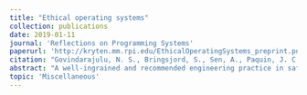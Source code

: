 ```yaml
---
title: "Ethical operating systems"
collection: publications
date: 2019-01-11
journal: 'Reflections on Programming Systems'
paperurl: 'http://kryten.mm.rpi.edu/EthicalOperatingSystems_preprint.pdf'
citation: "Govindarajulu, N. S., Bringsjord, S., Sen, A., Paquin, J. C., & O’Neill, K. (2018). Ethical operating systems. In Reflections on Programming Systems (pp. 235-260). Springer, Cham."
abstract: "A well-ingrained and recommended engineering practice in safety-critical software systems is to separate safety concerns from other aspects of the system. Along these lines, there have been calls for operating systems (or computing substrates, termed ethical operating systems) that implement ethical controls in an ethical layer separate from, and not amenable to tampering by, developers and modules in higher-level intelligence or cognition layers. There have been no implementations that demonstrate such a marshalling of ethical principles into an ethical layer. To address this, we present three different tracks for implementing such systems, and offer a prototype implementation of the third track. We end by addressing objections to our approach."
topic: 'Miscellaneous'
---
```

